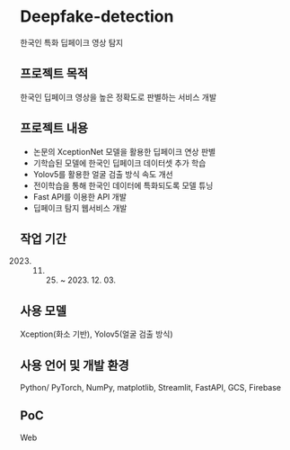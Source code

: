 # Deepfake-detection
한국인 특화 딥페이크 영상 탐지
## 프로젝트 목적
한국인 딥페이크 영상을 높은 정확도로 판별하는 서비스 개발 
## 프로젝트 내용
- 논문의 XceptionNet 모델을 활용한 딥페이크 연상 판별
- 기학습된 모델에 한국인 딥페이크 데이터셋 추가 학습
- Yolov5를 활용한 얼굴 검출 방식 속도 개선
- 전이학습을 통해 한국인 데이터에 특화되도록 모델 튜닝
- Fast API를 이용한 API 개발
- 딥페이크 탐지 웹서비스 개발
## 작업 기간
2023. 11. 25. ~ 2023. 12. 03. 
## 사용 모델
Xception(화소 기반), Yolov5(얼굴 검출 방식)
## 사용 언어 및 개발 환경
Python/ PyTorch, NumPy, matplotlib, Streamlit, FastAPI, GCS, Firebase
## PoC
Web
